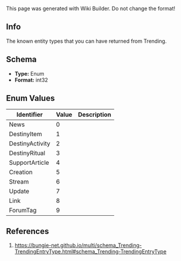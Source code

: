 <span class="wiki-builder">This page was generated with Wiki Builder. Do not change the format!</span>

## Info
The known entity types that you can have returned from Trending.

## Schema
* **Type:** Enum
* **Format:** int32

## Enum Values
Identifier | Value | Description
---------- | ----- | -----------
News | 0 | 
DestinyItem | 1 | 
DestinyActivity | 2 | 
DestinyRitual | 3 | 
SupportArticle | 4 | 
Creation | 5 | 
Stream | 6 | 
Update | 7 | 
Link | 8 | 
ForumTag | 9 | 

## References
1. https://bungie-net.github.io/multi/schema_Trending-TrendingEntryType.html#schema_Trending-TrendingEntryType
